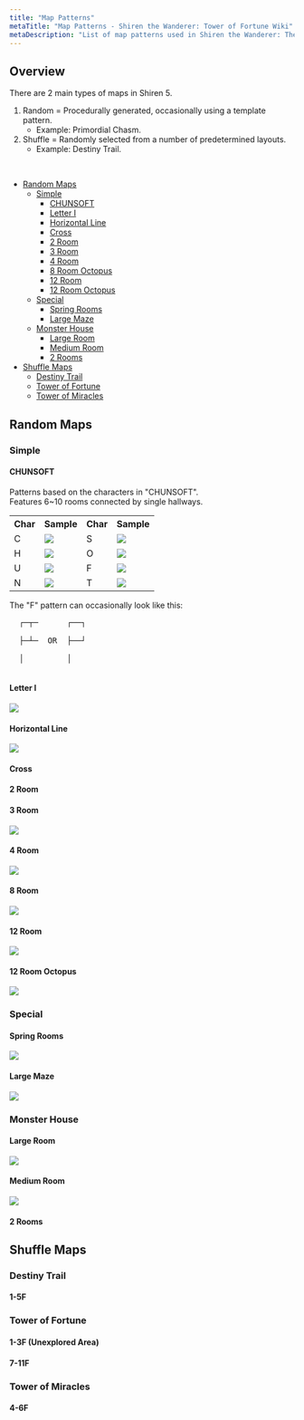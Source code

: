 ```yaml
---
title: "Map Patterns"
metaTitle: "Map Patterns - Shiren the Wanderer: Tower of Fortune Wiki"
metaDescription: "List of map patterns used in Shiren the Wanderer: The Tower of Fortune and the Dice of Fate."
---
```


## Overview

There are 2 main types of maps in Shiren 5.

1. Random = Procedurally generated, occasionally using a template pattern.
    - Example: Primordial Chasm.
2. Shuffle = Randomly selected from a number of predetermined layouts.
    - Example: Destiny Trail.

<br/>

<ul class="quickLinksUL">
  <li><a href="#random-maps">Random Maps</a>
    <ul>
      <li><a href="#simple">Simple</a>
        <ul>
          <li><a href="#chunsoft">CHUNSOFT</a></li>
          <li><a href="#letter-i">Letter I</a></li>
          <li><a href="#horizontal-line">Horizontal Line</a></li>
          <li><a href="#cross">Cross</a></li>
          <li><a href="#2-room">2 Room</a></li>
          <li><a href="#3-room">3 Room</a></li>
          <li><a href="#4-room">4 Room</a></li>
          <li><a href="#8-room-octopus">8 Room Octopus</a></li>
          <li><a href="#12-room">12 Room</a></li>
          <li><a href="#12-room-octopus">12 Room Octopus</a></li>
        </ul>
      </li>
      <li><a href="#special">Special</a>
        <ul>
          <li><a href="#spring-rooms">Spring Rooms</a></li>
          <li><a href="#large-maze">Large Maze</a></li>
        </ul>
      </li>
      <li><a href="#monster-house">Monster House</a>
        <ul>
          <li><a href="#large-room">Large Room</a></li>
          <li><a href="#medium-room">Medium Room</a></li>
          <li><a href="#2-room">2 Rooms</a></li>
        </ul>
      </li>
    </ul>
  </li>
  <li><a href="#shuffle-maps">Shuffle Maps</a>
    <ul>
      <li><a href="#destiny-trail">Destiny Trail</a></li>
      <li><a href="#tower-of-fortune">Tower of Fortune</a></li>
      <li><a href="#tower-of-miracles">Tower of Miracles</a></li>
    </ul>
  </li>
</ul>

## Random Maps

### Simple

#### CHUNSOFT

Patterns based on the characters in "CHUNSOFT".<br/>
Features 6\~10 rooms connected by single hallways.

<table class="mapTable">
  <tr>
    <th>Char</th>
    <th>Sample</th>
    <th>Char</th>
    <th>Sample</th>
  </tr>
  <tr>
    <td>C</td>
    <td><img src="../images/maps/c.png"/></td>
    <td>S</td>
    <td><img src="../images/maps/s.png"/></td>
  </tr>
  <tr>
    <td>H</td>
    <td><img src="../images/maps/h.png"/></td>
    <td>O</td>
    <td><img src="../images/maps/o.png"/></td>
  </tr>
  <tr>
    <td>U</td>
    <td><img src="../images/maps/u.png"/></td>
    <td>F</td>
    <td><img src="../images/maps/f.png"/></td>
  </tr>
  <tr>
    <td>N</td>
    <td><img src="../images/maps/n.png"/></td>
    <td>T</td>
    <td><img src="../images/maps/t.png"/></td>
  </tr>
</table>

The "F" pattern can occasionally look like this:

<pre class="preDiagram">
  ┌─┬─      ┌──┐<br/>
  ├─┴─  OR  ├──┘<br/>
  │         │<br/>
</pre>

#### Letter I



<div id="mapI" class="relativeImage">
  <img src="../images/maps/i.png"/>
</div>

#### Horizontal Line



<div id="mapLine" class="relativeImage">
  <img src="../images/maps/horizontal_line.png"/>
</div>

#### Cross



#### 2 Room



#### 3 Room



<div class="relativeImage mapImage">
  <img src="../images/maps/3_room.png"/>
</div>

#### 4 Room



<div class="relativeImage mapImage">
  <img src="../images/maps/4_room.png"/>
</div>

#### 8 Room



<div class="relativeImage mapImage">
  <img src="../images/maps/8_room.png"/>
</div>

#### 12 Room



<div class="relativeImage mapImage">
  <img src="../images/maps/12_room.png"/>
</div>

#### 12 Room Octopus

<div class="relativeImage mapImage">
  <img src="../images/maps/12_room_octopus.png"/>
</div>

### Special

#### Spring Rooms

<div class="relativeImage mapImage">
  <img src="../images/maps/spring.png"/>
</div>

#### Large Maze



<div class="relativeImage mapImage">
  <img src="../images/maps/maze.png"/>
</div>

### Monster House

#### Large Room



<div class="relativeImage mapImage">
  <img src="../images/maps/mh_large.png"/>
</div>

#### Medium Room



<div class="relativeImage mapImage">
  <img src="../images/maps/mh_medium.png"/>
</div>

#### 2 Rooms



## Shuffle Maps

### Destiny Trail

#### 1-5F



### Tower of Fortune

#### 1-3F (Unexplored Area)



#### 7-11F



### Tower of Miracles

#### 4-6F


